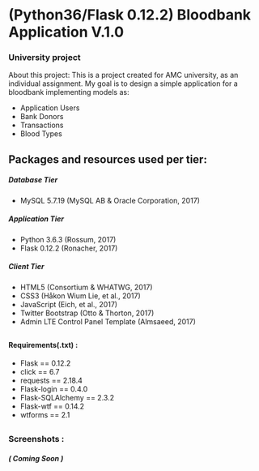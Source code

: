 # (Python36/Flask 0.12.2) Bloodbank Application V.1.0
### University project

About this project:
This is a project created for AMC university, as an individual assignment. My goal is to design a simple application for a bloodbank implementing models as:
* Application Users
* Bank Donors
* Transactions
* Blood Types

##

## Packages and resources used per tier:

##### Database Tier 
* MySQL 5.7.19 (MySQL AB & Oracle Corporation, 2017)

##### Application Tier
* Python 3.6.3 (Rossum, 2017)
* Flask 0.12.2 (Ronacher, 2017)

##### Client Tier
* HTML5 (Consortium & WHATWG, 2017)
* CSS3 (Håkon Wium Lie, et al., 2017)
* JavaScript (Eich, et al., 2017)
* Twitter Bootstrap (Otto & Thorton, 2017)
* Admin LTE Control Panel Template (Almsaeed, 2017)

##

#### Requirements(.txt) :

* Flask               ==  0.12.2
* click               ==  6.7
* requests            ==  2.18.4
* Flask-login         ==  0.4.0
* Flask-SQLAlchemy    ==  2.3.2
* Flask-wtf           ==  0.14.2
* wtforms             ==  2.1

##

### Screenshots :

##### ( Coming Soon )
